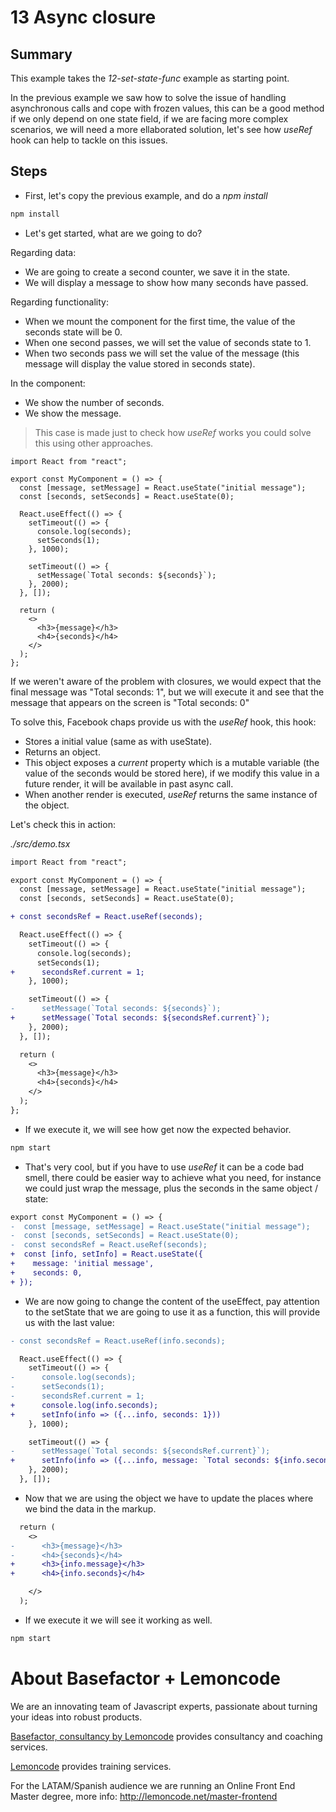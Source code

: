 # 13 Async closure
## Summary

This example takes the _12-set-state-func_ example as starting point.

In the previous example we saw how to solve the issue of handling
asynchronous calls and cope with frozen values, this can be a good method
if we only depend on one state field, if we are facing more
complex scenarios, we will need a more ellaborated solution,
let's see how _useRef_ hook can help to tackle on this issues.

## Steps

- First, let's copy the previous example, and do a _npm install_

```bash
npm install
```

- Let's get started, what are we going to do?

Regarding data:

- We are going to create a second counter, we save it in the state.
- We will display a message to show how many seconds have passed.

Regarding functionality:

- When we mount the component for the first time, the value of the seconds state will be 0.
- When one second passes, we will set the value of seconds state to 1.
- When two seconds pass we will set the value of the message
  (this message will display the value stored in seconds state).

In the component:

- We show the number of seconds.
- We show the message.

> This case is made just to check how _useRef_ works you could
> solve this using other approaches.

```tsx
import React from "react";

export const MyComponent = () => {
  const [message, setMessage] = React.useState("initial message");
  const [seconds, setSeconds] = React.useState(0);

  React.useEffect(() => {
    setTimeout(() => {
      console.log(seconds);
      setSeconds(1);
    }, 1000);

    setTimeout(() => {
      setMessage(`Total seconds: ${seconds}`);
    }, 2000);
  }, []);

  return (
    <>
      <h3>{message}</h3>
      <h4>{seconds}</h4>
    </>
  );
};
```

If we weren't aware of the problem with closures, we would expect
that the final message was "Total seconds: 1", but we will execute it and see that
the message that appears on the screen is "Total seconds: 0"

To solve this, Facebook chaps provide us with the _useRef_ hook, this hook:

- Stores a initial value (same as with useState).
- Returns an object.
- This object exposes a _current_ property which is a mutable variable
  (the value of the seconds would be stored here), if we modify this value
  in a future render, it will be available in past async call.
- When another render is executed, _useRef_ returns the same instance of the object.

Let's check this in action:

_./src/demo.tsx_

```diff
import React from "react";

export const MyComponent = () => {
  const [message, setMessage] = React.useState("initial message");
  const [seconds, setSeconds] = React.useState(0);

+ const secondsRef = React.useRef(seconds);

  React.useEffect(() => {
    setTimeout(() => {
      console.log(seconds);
      setSeconds(1);
+      secondsRef.current = 1;
    }, 1000);

    setTimeout(() => {
-      setMessage(`Total seconds: ${seconds}`);
+      setMessage(`Total seconds: ${secondsRef.current}`);
    }, 2000);
  }, []);

  return (
    <>
      <h3>{message}</h3>
      <h4>{seconds}</h4>
    </>
  );
};
```

- If we execute it, we will see how get now the expected behavior.

```bash
npm start
```

- That's very cool, but if you have to use _useRef_ it can be a
  code bad smell, there could be easier way to achieve what you
  need, for instance we could just wrap the message, plus the
  seconds in the same object / state:

```diff
export const MyComponent = () => {
-  const [message, setMessage] = React.useState("initial message");
-  const [seconds, setSeconds] = React.useState(0);
-  const secondsRef = React.useRef(seconds);
+  const [info, setInfo] = React.useState({
+    message: 'initial message',
+    seconds: 0,
+ });
```

- We are now going to change the content of the useEffect, pay attention to the setState
  that we are going to use it as a function, this will provide us with the last value:

```diff
- const secondsRef = React.useRef(info.seconds);

  React.useEffect(() => {
    setTimeout(() => {
-      console.log(seconds);
-      setSeconds(1);
-      secondsRef.current = 1;
+      console.log(info.seconds);
+      setInfo(info => ({...info, seconds: 1}))
    }, 1000);

    setTimeout(() => {
-      setMessage(`Total seconds: ${secondsRef.current}`);
+      setInfo(info => ({...info, message: `Total seconds: ${info.seconds}`}));
    }, 2000);
  }, []);
```

- Now that we are using the object we have to update the places where we bind the data in the markup.

```diff
  return (
    <>
-      <h3>{message}</h3>
-      <h4>{seconds}</h4>
+      <h3>{info.message}</h3>
+      <h4>{info.seconds}</h4>

    </>
  );
```

- If we execute it we will see it working as well.

```bash
npm start
```

# About Basefactor + Lemoncode

We are an innovating team of Javascript experts, passionate about turning your ideas into robust products.

[Basefactor, consultancy by Lemoncode](http://www.basefactor.com) provides consultancy and coaching services.

[Lemoncode](http://lemoncode.net/services/en/#en-home) provides training services.

For the LATAM/Spanish audience we are running an Online Front End Master degree, more info: http://lemoncode.net/master-frontend
